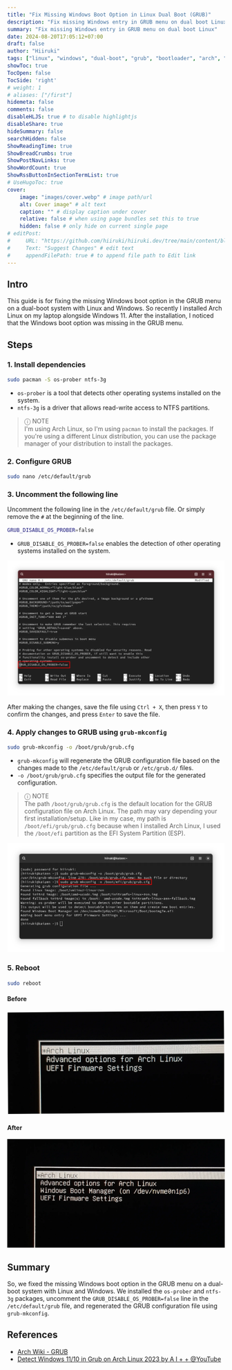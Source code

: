```yaml
---
title: "Fix Missing Windows Boot Option in Linux Dual Boot (GRUB)"
description: "Fix missing Windows entry in GRUB menu on dual boot Linux"
summary: "Fix missing Windows entry in GRUB menu on dual boot Linux"
date: 2024-08-20T17:05:12+07:00
draft: false
author: "Hiiruki"
tags: ["linux", "windows", "dual-boot", "grub", "bootloader", "arch", "arch-linux"]
showToc: true
TocOpen: false
TocSide: 'right'
# weight: 1
# aliases: ["/first"]
hidemeta: false
comments: false
disableHLJS: true # to disable highlightjs
disableShare: true
hideSummary: false
searchHidden: false
ShowReadingTime: true
ShowBreadCrumbs: true
ShowPostNavLinks: true
ShowWordCount: true
ShowRssButtonInSectionTermList: true
# UseHugoToc: true
cover:
    image: "images/cover.webp" # image path/url
    alt: Cover image" # alt text
    caption: "" # display caption under cover
    relative: false # when using page bundles set this to true
    hidden: false # only hide on current single page
# editPost:
#     URL: "https://github.com/hiiruki/hiiruki.dev/tree/main/content/blog/fix-missing-windows-linux-dualboot/index.md"
#     Text: "Suggest Changes" # edit text
#     appendFilePath: true # to append file path to Edit link
---
```


## Intro

This guide is for fixing the missing Windows boot option in the GRUB menu on a dual-boot system with Linux and Windows. So recently I installed Arch Linux on my laptop alongside Windows 11. After the installation, I noticed that the Windows boot option was missing in the GRUB menu.

## Steps

### 1. Install dependencies

```bash
sudo pacman -S os-prober ntfs-3g
```

- `os-prober` is a tool that detects other operating systems installed on the system.
- `ntfs-3g` is a driver that allows read-write access to NTFS partitions.

> ⓘ NOTE
> <br> I'm using Arch Linux, so I'm using `pacman` to install the packages. If you're using a different Linux distribution, you can use the package manager of your distribution to install the packages.

### 2. Configure GRUB

```bash
sudo nano /etc/default/grub
```

### 3. Uncomment the following line

Uncomment the following line in the `/etc/default/grub` file. Or simply remove the `#` at the beginning of the line.

```bash
GRUB_DISABLE_OS_PROBER=false
```

- `GRUB_DISABLE_OS_PROBER=false` enables the detection of other operating systems installed on the system.

![](images/default_grub.webp#center)

After making the changes, save the file using `Ctrl + X`, then press `Y` to confirm the changes, and press `Enter` to save the file.

### 4. Apply changes to GRUB using `grub-mkconfig`

```bash
sudo grub-mkconfig -o /boot/grub/grub.cfg
```

- `grub-mkconfig` will regenerate the GRUB configuration file based on the changes made to the `/etc/default/grub` or `/etc/grub.d/` files.
- `-o /boot/grub/grub.cfg` specifies the output file for the generated configuration.

> ⓘ NOTE
> <br> The path `/boot/grub/grub.cfg` is the default location for the GRUB configuration file on Arch Linux. The path may vary depending your first installation/setup. Like in my case, my path is `/boot/efi/grub/grub.cfg` because when I installed Arch Linux, I used the `/boot/efi` partition as the EFI System Partition (ESP).

![](images/grub-mkconfig.webp#center)

### 5. Reboot

```bash
sudo reboot
```

#### Before

![](images/before.webp#center)

#### After

![](images/after.webp#center)

## Summary

So, we fixed the missing Windows boot option in the GRUB menu on a dual-boot system with Linux and Windows. We installed the `os-prober` and `ntfs-3g` packages, uncomment the `GRUB_DISABLE_OS_PROBER=false` line in the `/etc/default/grub` file, and regenerated the GRUB configuration file using `grub-mkconfig`.

## References

- [Arch Wiki - GRUB](https://wiki.archlinux.org/title/GRUB)
- [Detect Windows 11/10 in Grub on Arch Linux 2023 by A I + + @YouTube](https://www.youtube.com/watch?v=xBPn0fF8bTY)
